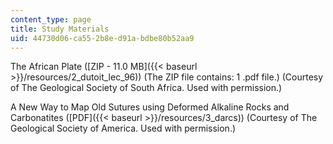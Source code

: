 ```yaml
---
content_type: page
title: Study Materials
uid: 44730d06-ca55-2b8e-d91a-bdbe80b52aa9
---
```


The African Plate ([ZIP - 11.0 MB]({{< baseurl >}}/resources/2_dutoit_lec_96)) (The ZIP file contains: 1 .pdf file.) (Courtesy of The Geological Society of South Africa. Used with permission.)

A New Way to Map Old Sutures using Deformed Alkaline Rocks and Carbonatites ([PDF]({{< baseurl >}}/resources/3_darcs)) (Courtesy of The Geological Society of America. Used with permission.)